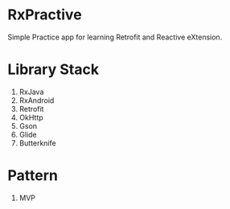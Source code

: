 # RxPractive
Simple Practice app for learning Retrofit and Reactive eXtension.

# Library Stack
1. RxJava
2. RxAndroid
3. Retrofit
4. OkHttp
5. Gson
6. Glide
7. Butterknife

# Pattern
1. MVP
